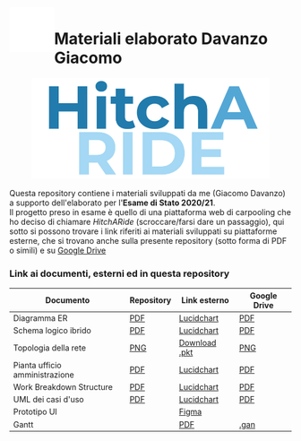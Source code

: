 <img align="left" width="80" height="80" src="https://github.com/GiacomoDavanzo/materiali-esame/blob/main/Logo%20white.png" alt="Logo di Jack">

# Materiali elaborato Davanzo Giacomo
<p align="center">
  <img width="426" height="180" src="https://github.com/GiacomoDavanzo/materiali-esame/blob/main/Logo/Colored.png">
</p>

Questa repository contiene i materiali sviluppati da me (Giacomo Davanzo) a supporto dell'elaborato per l'**Esame di Stato 2020/21**.\
Il progetto preso in esame è quello di una piattaforma web di carpooling che ho deciso di chiamare *HitchARide* (scroccare/farsi dare un passaggio), qui sotto si possono trovare i link riferiti ai materiali sviluppati su piattaforme esterne, che si trovano anche sulla presente repository (sotto forma di PDF o simili) e su 
[Google Drive](https://drive.google.com/drive/folders/1FBplctGYqIw47nYWs-9j1OicX9i5ue26?usp=sharing)

### Link ai documenti, esterni ed in questa repository

Documento | Repository | Link esterno | Google Drive
------------ | ------------- | ------------- | -------------
Diagramma ER | [PDF](https://github.com/ITIS-Zuccante/5ic-2020-2021-elaborato-finale-GiacomoDavanzo/blob/main/Diagramma%20ER%20HitchARide.pdf) | [Lucidchart](https://lucid.app/documents/view/b949234e-1a56-48c9-ad04-358d15265343) | [PDF](https://drive.google.com/file/d/1nOMMKxr8H7X5SpfdLiTirSwWGEnTrceg/view?usp=sharing)
Schema logico ibrido | [PDF](https://github.com/ITIS-Zuccante/5ic-2020-2021-elaborato-finale-GiacomoDavanzo/blob/main/Schema%20Logico%20HitchARide.pdf) | [Lucidchart](https://lucid.app/documents/view/75260843-4b2a-4f76-b4be-61ab00ca8559) | [PDF](https://drive.google.com/file/d/1WebF2GiKO0XJ5QAxLwEg_lWd67qZRvyQ/view?usp=sharing)
Topologia della rete | [PNG](https://github.com/ITIS-Zuccante/5ic-2020-2021-elaborato-finale-GiacomoDavanzo/blob/main/Rete%20Packet%20Tracer.png) | [Download .pkt](https://github.com/ITIS-Zuccante/5ic-2020-2021-elaborato-finale-GiacomoDavanzo/raw/main/Topologia_rete.pkt) | [PNG](https://drive.google.com/file/d/1JeG5ILy7eY_L0HAYj6-G2Lf0N2GHe9I9/view?usp=sharing)
Pianta ufficio amministrazione | [PDF](https://github.com/ITIS-Zuccante/5ic-2020-2021-elaborato-finale-GiacomoDavanzo/blob/main/Pianta%20ufficio%20HitchARide.pdf) | [Lucidchart](https://lucid.app/documents/view/045eb980-5faa-4f62-bcdd-1bd744b9a927) | [PDF](https://drive.google.com/file/d/1buqSbSdo-hshIf7lTHxj56i-M8WHSv0r/view?usp=sharing)
Work Breakdown Structure | [PDF](https://github.com/ITIS-Zuccante/5ic-2020-2021-elaborato-finale-GiacomoDavanzo/blob/main/WBS%20HitchARide.pdf) | [Lucidchart](https://lucid.app/documents/view/e174f679-7e64-4865-a2f5-ca2c5218c391) | [PDF](https://drive.google.com/file/d/1mZ4atm7Qo-q9JkWFpA-EfbAzpy0Z3OEE/view?usp=sharing)
UML dei casi d'uso | [PDF](https://github.com/ITIS-Zuccante/5ic-2020-2021-elaborato-finale-GiacomoDavanzo/blob/main/UML%20Use%20Cases%20HitchARide.pdf) | [Lucidchart](https://lucid.app/documents/view/4e121a8f-a3f9-47af-863e-eace154fcf1e) | [PDF](https://drive.google.com/file/d/1qGQE1ZGYdYTAwhIx2Y8uZ-DwUw4cU15X/view?usp=sharing)
Prototipo UI |  | [Figma](https://www.figma.com/file/EHgIMOOkFuyS9O16VDIlJP/Interfaccia-Sito-Tesina?node-id=0%3A1) | 
Gantt |  | [PDF](https://drive.google.com/file/d/1Zde_z6wHJaVLV7LBHlqBXwCYrnyIzcFa/view?usp=sharing) | [.gan](https://drive.google.com/file/d/13d8oLHZF-pmAhCAlnC6y03uKvhaCZTtS/view?usp=sharing)
